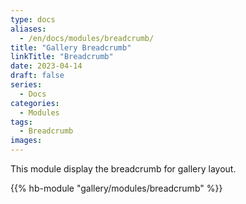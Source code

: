 ```yaml
---
type: docs
aliases:
  - /en/docs/modules/breadcrumb/
title: "Gallery Breadcrumb"
linkTitle: "Breadcrumb"
date: 2023-04-14
draft: false
series:
  - Docs
categories:
  - Modules
tags:
  - Breadcrumb
images:
---
```


This module display the breadcrumb for gallery layout.

<!--more-->

{{% hb-module "gallery/modules/breadcrumb" %}}
